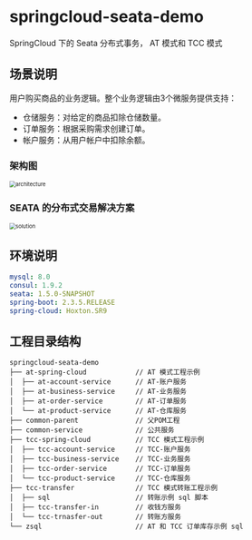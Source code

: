 # springcloud-seata-demo

SpringCloud 下的 Seata 分布式事务， AT 模式和 TCC 模式

## 场景说明

用户购买商品的业务逻辑。整个业务逻辑由3个微服务提供支持：

- 仓储服务：对给定的商品扣除仓储数量。
- 订单服务：根据采购需求创建订单。
- 帐户服务：从用户帐户中扣除余额。

### 架构图

<img src="https://cdn.jsdelivr.net/gh/dmego/images@master/img/20201209085813.png" alt="architecture" style="zoom:67%;" />

### SEATA 的分布式交易解决方案

<img src="https://cdn.jsdelivr.net/gh/dmego/images@master/img/20201209085923.png" alt="solution" style="zoom:67%;" />

## 环境说明
```yaml
mysql: 8.0
consul: 1.9.2
seata: 1.5.0-SNAPSHOT
spring-boot: 2.3.5.RELEASE
spring-cloud: Hoxton.SR9
```

## 工程目录结构

```
springcloud-seata-demo
├── at-spring-cloud            // AT 模式工程示例
│  ├── at-account-service      // AT-账户服务
│  ├── at-business-service     // AT-业务服务
│  ├── at-order-service        // AT-订单服务
│  └── at-product-service      // AT-仓库服务
├── common-parent              // 父POM工程
├── common-service             // 公共服务
├── tcc-spring-cloud           // TCC 模式工程示例 
│  ├── tcc-account-service     // TCC-账户服务
│  ├── tcc-business-service    // TCC-业务服务
│  ├── tcc-order-service       // TCC-订单服务
│  └── tcc-product-service     // TCC-仓库服务
├── tcc-transfer               // TCC 模式转账工程示例
│  ├── sql                     // 转账示例 sql 脚本
│  ├── tcc-transfer-in         // 收钱方服务 
│  └── tcc-trnasfer-out        // 转账方服务
└── zsql                       // AT 和 TCC 订单库存示例 sql
```
